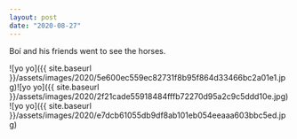 ```yaml
---
layout: post
date: "2020-08-27"
---
```


Boí and his friends went to see the horses.

![yo yo]({{ site.baseurl }}/assets/images/2020/5e600ec559ec82731f8b95f864d33466bc2a01e1.jpg)![yo yo]({{ site.baseurl }}/assets/images/2020/2f21cade55918484fffb72270d95a2c9c5ddd10e.jpg)![yo yo]({{ site.baseurl }}/assets/images/2020/e7dcb61055db9df8ab101eb054eeaaa603bbc5ed.jpg)
